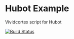 # Hubot Example

Vividcortex script for Hubot

[![Build Status](https://travis-ci.org/vividcortex/hubot-vividcortex.png)](https://travis-ci.org/vividcortex/hubot-vividcortex)
